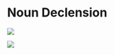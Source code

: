 # Noun Declension



![](../../.gitbook/assets/declension.png)

![](../../.gitbook/assets/declension2.png)

